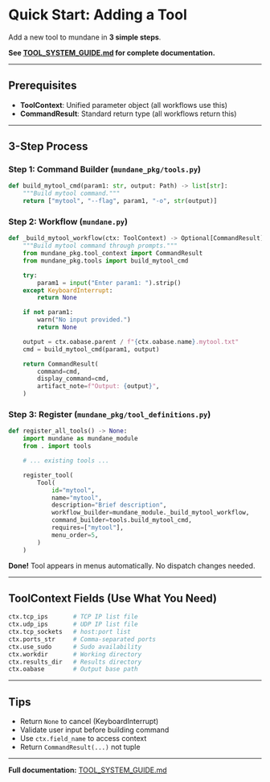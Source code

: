 # Quick Start: Adding a Tool

Add a new tool to mundane in **3 simple steps**.

**See [TOOL_SYSTEM_GUIDE.md](TOOL_SYSTEM_GUIDE.md) for complete documentation.**

---

## Prerequisites

- **ToolContext**: Unified parameter object (all workflows use this)
- **CommandResult**: Standard return type (all workflows return this)

---

## 3-Step Process

### Step 1: Command Builder (`mundane_pkg/tools.py`)

```python
def build_mytool_cmd(param1: str, output: Path) -> list[str]:
    """Build mytool command."""
    return ["mytool", "--flag", param1, "-o", str(output)]
```

### Step 2: Workflow (`mundane.py`)

```python
def _build_mytool_workflow(ctx: ToolContext) -> Optional[CommandResult]:
    """Build mytool command through prompts."""
    from mundane_pkg.tool_context import CommandResult
    from mundane_pkg.tools import build_mytool_cmd

    try:
        param1 = input("Enter param1: ").strip()
    except KeyboardInterrupt:
        return None

    if not param1:
        warn("No input provided.")
        return None

    output = ctx.oabase.parent / f"{ctx.oabase.name}.mytool.txt"
    cmd = build_mytool_cmd(param1, output)

    return CommandResult(
        command=cmd,
        display_command=cmd,
        artifact_note=f"Output: {output}",
    )
```

### Step 3: Register (`mundane_pkg/tool_definitions.py`)

```python
def register_all_tools() -> None:
    import mundane as mundane_module
    from . import tools

    # ... existing tools ...

    register_tool(
        Tool(
            id="mytool",
            name="mytool",
            description="Brief description",
            workflow_builder=mundane_module._build_mytool_workflow,
            command_builder=tools.build_mytool_cmd,
            requires=["mytool"],
            menu_order=5,
        )
    )
```

**Done!** Tool appears in menus automatically. No dispatch changes needed.

---

## ToolContext Fields (Use What You Need)

```python
ctx.tcp_ips       # TCP IP list file
ctx.udp_ips       # UDP IP list file
ctx.tcp_sockets   # host:port list
ctx.ports_str     # Comma-separated ports
ctx.use_sudo      # Sudo availability
ctx.workdir       # Working directory
ctx.results_dir   # Results directory
ctx.oabase        # Output base path
```

---

## Tips

- Return `None` to cancel (KeyboardInterrupt)
- Validate user input before building command
- Use `ctx.field_name` to access context
- Return `CommandResult(...)` not tuple

---

**Full documentation:** [TOOL_SYSTEM_GUIDE.md](TOOL_SYSTEM_GUIDE.md)
